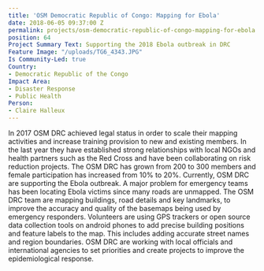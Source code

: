 ```yaml
---
title: 'OSM Democratic Republic of Congo: Mapping for Ebola'
date: 2018-06-05 09:37:00 Z
permalink: projects/osm-democratic-republic-of-congo-mapping-for-ebola
position: 64
Project Summary Text: Supporting the 2018 Ebola outbreak in DRC
Feature Image: "/uploads/TG6_4343.JPG"
Is Community-Led: true
Country:
- Democratic Republic of the Congo
Impact Area:
- Disaster Response
- Public Health
Person:
- Claire Halleux
---
```


In 2017 OSM DRC achieved legal status in order to scale their mapping activities and increase training provision to new and existing members. In the last year they have established strong relationships with local NGOs and health partners such as the Red Cross and have been collaborating on risk reduction projects. The OSM DRC has grown from 200 to 300 members and female participation has increased from 10% to 20%. Currently, OSM DRC are supporting the Ebola outbreak. A major problem for emergency teams has been locating Ebola victims since many roads are unmapped. The OSM DRC team are mapping buildings, road details and key landmarks, to improve the accuracy and quality of the basemaps being used by emergency responders. Volunteers are using GPS trackers or open source data collection tools on android phones to add precise building positions and feature labels to the map. This includes adding accurate street names and region boundaries. OSM DRC are working with local officials and international agencies to set priorities and create projects to improve the epidemiological response.